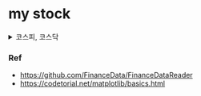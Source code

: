 # my stock

<details>
<summary>코스피, 코스닥</summary>

정규화
![KOSDAQ_KOSPI_2023-12-07 10:25:40.png](docs%2F.image%2FKOSDAQ_KOSPI_2023-12-07%2010%3A25%3A40.png)

</details>

### Ref

* https://github.com/FinanceData/FinanceDataReader
* https://codetorial.net/matplotlib/basics.html

